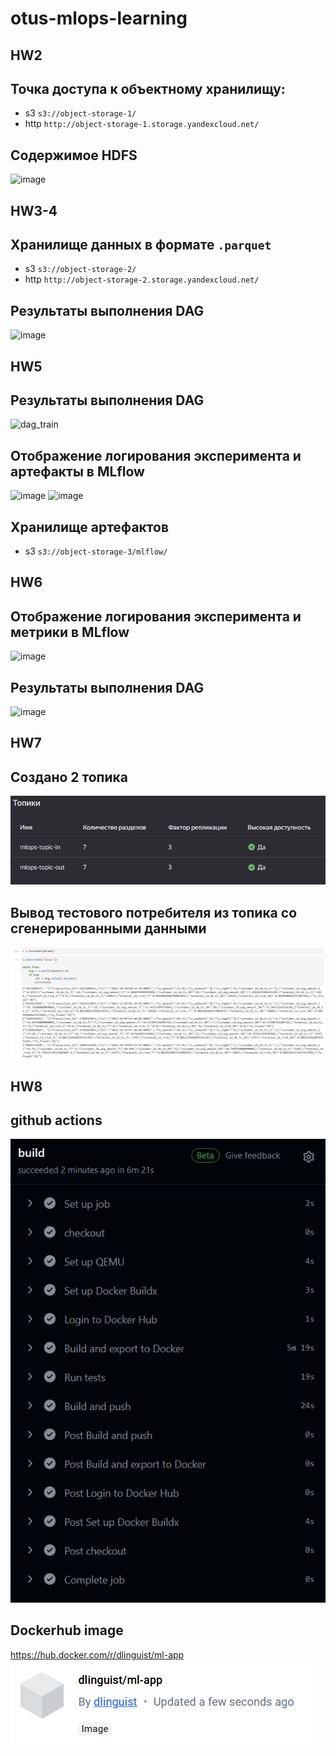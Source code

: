 # otus-mlops-learning

## HW2

## Точка доступа к объектному хранилищу:

- s3 `s3://object-storage-1/`
- http `http://object-storage-1.storage.yandexcloud.net/`

## Содержимое HDFS

![image](https://github.com/D-linguist/otus-mlops-learning/assets/63328900/40d2a2c2-dc6a-498f-a1d6-e15dd2b903b4)

## HW3-4

## Хранилище данных в формате `.parquet`

- s3 `s3://object-storage-2/`
- http `http://object-storage-2.storage.yandexcloud.net/`

## Результаты выполнения DAG

![image](https://github.com/D-linguist/otus-mlops-learning/assets/63328900/afac420f-e81f-438d-ba96-5e0fc6974fa4)

## HW5

## Результаты выполнения DAG

![dag_train](https://github.com/D-linguist/otus-mlops-learning/assets/63328900/be0a9a44-96b7-4fe9-a645-a07940652275)

## Отображение логирования эксперимента и артефакты в MLflow

![image](https://github.com/D-linguist/otus-mlops-learning/assets/63328900/193f9cf0-5731-490a-b3ff-22374ead96b9)
![image](https://github.com/D-linguist/otus-mlops-learning/assets/63328900/08b2cad7-692f-4508-a1be-6b321eca27f3)

## Хранилище артефактов

- s3 `s3://object-storage-3/mlflow/`

## HW6

## Отображение логирования эксперимента и метрики в MLflow

![image](https://github.com/D-linguist/otus-mlops-learning/assets/63328900/61afb63d-5209-418b-b2bf-2d70ebfceaa2)

## Результаты выполнения DAG

![image](https://github.com/D-linguist/otus-mlops-learning/assets/63328900/84b4e30a-6dd0-4102-a65d-dfc5f6071737)

## HW7

## Создано 2 топика

![Alt text](image.png)

## Вывод тестового потребителя из топика со сгенерированными данными

![Alt text](image-1.png)

## HW8

## github actions

![Alt text](image-2.png)

## Dockerhub image

https://hub.docker.com/r/dlinguist/ml-app
![Alt text](image-3.png)
